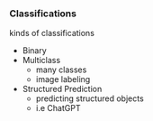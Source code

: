
### Classifications

kinds of classifications
- Binary
- Multiclass
	- many classes
	- image labeling
- Structured Prediction
	- predicting structured objects
	- i.e ChatGPT
